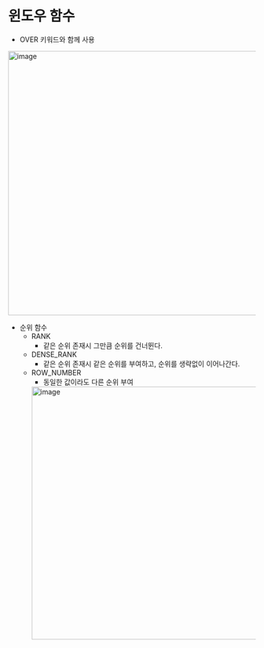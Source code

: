 # 윈도우 함수
* OVER 키워드와 함께 사용
<img width="537" alt="image" src="https://user-images.githubusercontent.com/62399318/220444611-97196408-bdf9-4459-807d-3ff3206345c8.png">

* 순위 함수
  * RANK
    * 같은 순위 존재시 그만큼 순위를 건너뛴다.
  * DENSE_RANK
    * 같은 순위 존재시 같은 순위를 부여하고, 순위를 생략없이 이어나간다.
  * ROW_NUMBER 
    * 동일한 값이라도 다른 순위 부여<br>
    <img width="514" alt="image" src="https://user-images.githubusercontent.com/62399318/220445446-ff1caf59-d3cb-4ac4-ac0c-58b069507507.png">
  
